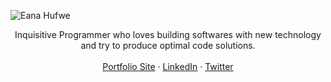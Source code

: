 ![Eana Hufwe](https://github.com/venuprasadnaik/venuprasadnaik/sign.png)

<p align="center">
Inquisitive Programmer who loves building softwares with new technology and try to produce optimal code solutions.<br>
<br>
<a href="https://venuprasad.in">Portfolio Site</a>
 · <a href="https://www.linkedin.com/in/venuprasad/">LinkedIn</a>
 · <a href="https://twitter.com/venuprasad_naik">Twitter</a>
<br>
<br>
<br>
<br>
</p>
